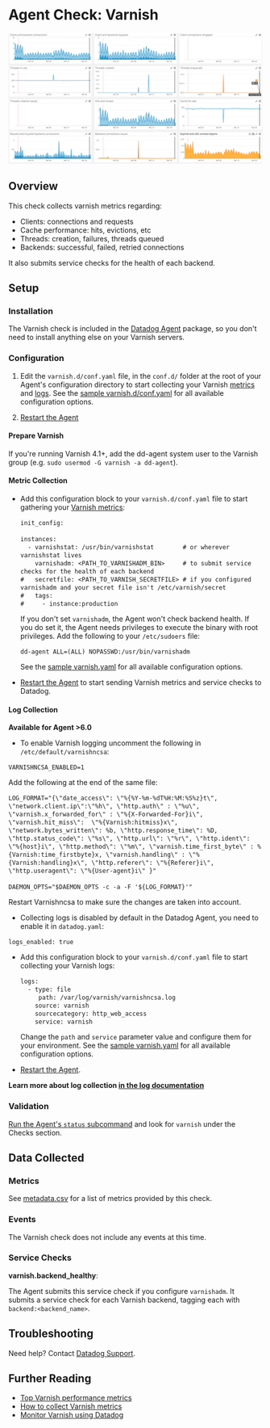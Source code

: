 # Agent Check: Varnish

![Varnish default dashboard][11]

## Overview

This check collects varnish metrics regarding:

* Clients: connections and requests
* Cache performance: hits, evictions, etc
* Threads: creation, failures, threads queued
* Backends: successful, failed, retried connections

It also submits service checks for the health of each backend.

## Setup
### Installation

The Varnish check is included in the [Datadog Agent][1] package, so you don't need to install anything else on your Varnish servers.

### Configuration

1. Edit the `varnish.d/conf.yaml` file, in the `conf.d/` folder at the root of your Agent's configuration directory to start collecting your Varnish [metrics](#metric-collection) and [logs](#log-collection).
  See the [sample varnish.d/conf.yaml][2] for all available configuration options.

2. [Restart the Agent][3]

#### Prepare Varnish

If you're running Varnish 4.1+, add the dd-agent system user to the Varnish group (e.g. `sudo usermod -G varnish -a dd-agent`).

#### Metric Collection

* Add this configuration block to your `varnish.d/conf.yaml` file to start gathering your [Varnish metrics](#metrics):

  ```
  init_config:

  instances:
    - varnishstat: /usr/bin/varnishstat        # or wherever varnishstat lives
      varnishadm: <PATH_TO_VARNISHADM_BIN>     # to submit service checks for the health of each backend
  #   secretfile: <PATH_TO_VARNISH_SECRETFILE> # if you configured varnishadm and your secret file isn't /etc/varnish/secret
  #   tags:
  #     - instance:production
  ```

  If you don't set `varnishadm`, the Agent won't check backend health. If you do set it, the Agent needs privileges to execute the binary with root privileges. Add the following to your `/etc/sudoers` file:

  ```
  dd-agent ALL=(ALL) NOPASSWD:/usr/bin/varnishadm
  ```

  See the [sample varnish.yaml][2] for all available configuration options.

* [Restart the Agent][3] to start sending Varnish metrics and service checks to Datadog.

#### Log Collection

**Available for Agent >6.0**

* To enable Varnish logging uncomment the following in `/etc/default/varnishncsa`:

```
VARNISHNCSA_ENABLED=1
```

  Add the following at the end of the same file:

```
LOG_FORMAT="{\"date_access\": \"%{%Y-%m-%dT%H:%M:%S%z}t\", \"network.client.ip\":\"%h\", \"http.auth\" : \"%u\", \"varnish.x_forwarded_for\" : \"%{X-Forwarded-For}i\", \"varnish.hit_miss\":  \"%{Varnish:hitmiss}x\", \"network.bytes_written\": %b, \"http.response_time\": %D, \"http.status_code\": \"%s\", \"http.url\": \"%r\", \"http.ident\": \"%{host}i\", \"http.method\": \"%m\", \"varnish.time_first_byte\" : %{Varnish:time_firstbyte}x, \"varnish.handling\" : \"%{Varnish:handling}x\", \"http.referer\": \"%{Referer}i\", \"http.useragent\": \"%{User-agent}i\" }"

DAEMON_OPTS="$DAEMON_OPTS -c -a -F '${LOG_FORMAT}'"
```

  Restart Varnishncsa to make sure the changes are taken into account.


*  Collecting logs is disabled by default in the Datadog Agent, you need to enable it in `datadog.yaml`:

  ```
  logs_enabled: true
  ```

* Add this configuration block to your `varnish.d/conf.yaml` file to start collecting your Varnish logs:

  ```
  logs:
    - type: file
       path: /var/log/varnish/varnishncsa.log
      source: varnish
      sourcecategory: http_web_access
      service: varnish
  ```
  Change the `path` and `service` parameter value and configure them for your environment.
  See the [sample varnish.yaml][2] for all available configuration options.

* [Restart the Agent][3].

**Learn more about log collection [in the log documentation][4]**

### Validation

[Run the Agent's `status` subcommand][5] and look for `varnish` under the Checks section.

## Data Collected
### Metrics
See [metadata.csv][6] for a list of metrics provided by this check.

### Events
The Varnish check does not include any events at this time.

### Service Checks
**varnish.backend_healthy**:

The Agent submits this service check if you configure `varnishadm`. It submits a service check for each Varnish backend, tagging each with `backend:<backend_name>`.

## Troubleshooting
Need help? Contact [Datadog Support][7].

## Further Reading

* [Top Varnish performance metrics][8]
* [How to collect Varnish metrics][9]
* [Monitor Varnish using Datadog][10]


[1]: https://app.datadoghq.com/account/settings#agent
[2]: https://github.com/DataDog/integrations-core/blob/master/varnish/datadog_checks/varnish/data/conf.yaml.example
[3]: https://docs.datadoghq.com/agent/faq/agent-commands/#start-stop-restart-the-agent
[4]: https://docs.datadoghq.com/logs
[5]: https://docs.datadoghq.com/agent/faq/agent-commands/#agent-status-and-information
[6]: https://github.com/DataDog/integrations-core/blob/master/varnish/metadata.csv
[7]: https://docs.datadoghq.com/help/
[8]: https://www.datadoghq.com/blog/top-varnish-performance-metrics/
[9]: https://www.datadoghq.com/blog/how-to-collect-varnish-metrics/
[10]: https://www.datadoghq.com/blog/monitor-varnish-using-datadog/
[11]: https://raw.githubusercontent.com/DataDog/integrations-core/master/varnish/images/varnish.png
